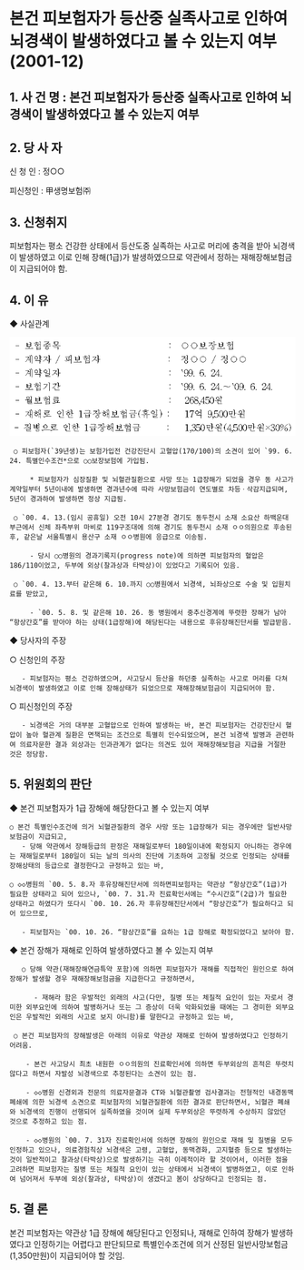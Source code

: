 # 본건 피보험자가 등산중 실족사고로 인하여 뇌경색이 발생하였다고 볼 수 있는지 여부(2001-12)

## 1. 사 건 명 : 본건 피보험자가 등산중 실족사고로 인하여 뇌경색이 발생하였다고 볼 수 있는지 여부

## 2. 당 사 자
   신 청 인 : 정○○

   피신청인 : 甲생명보험㈜

## 3. 신청취지
피보험자는 평소 건강한 상태에서 등산도중 실족하는 사고로 머리에 충격을 받아 뇌경색이 발생하였고 이로 인해 장해(1급)가 발생하였으므로 약관에서 정하는 재해장해보험금이 지급되어야 함.

## 4. 이  유

   ◆ 사실관계

![alt image](https://raw.githubusercontent.com/aijinet/bodoc-claim-contents/master/contents/images/59_1.PNG)
<!--    
    - 보험종목                        :
    - 계약자 / 피보험자               :
    - 계약일자                        :
    - 보험기간                        : 
    - 월보험료                        :
    - 재해로 인한 1급장해보험금(휴일) :
    - 질병으로 인한 1급장해보험금      :
 ○○보장보험
 정○○ / 정○○
 `99. 6. 24.
 `99. 6. 24.～`09. 6. 24.
  268,450원
  17억 9,500만원
  1,350만원(4,500만원×30%)-->


     ○ 피보험자(`39년생)는 보험가입전 건강진단시 고혈압(170/100)의 소견이 있어 `99. 6. 24. 특별인수조건*으로 ○○보장보험에 가입됨.

         * 피보험자가 심장질환 및 뇌혈관질환으로 사망 또는 1급장해가 되었을 경우 동 사고가 계약일부터 5년이내에 발생하면 경과년수에 따라 사망보험금이 연도별로 차등ㆍ삭감지급되며, 5년이 경과하여 발생하면 정상 지급됨.
       
     ○ `00. 4. 13.(임시 공휴일) 오전 10시 27분경 경기도 동두천시 소재 소요산 하백운대 부근에서 신체 좌측부위 마비로 119구조대에 의해 경기도 동두천시 소재 ㅇㅇ의원으로 후송된 후, 같은날 서울특별시 용산구 소재 ㅇㅇ병원에 응급으로 이송됨.

         - 당시 ○○병원의 경과기록지(progress note)에 의하면 피보험자의 혈압은 186/110이었고, 두부에 외상(찰과상과 타박상)이 있었다고 기록되어 있음.

     ○ `00. 4. 13.부터 같은해 6. 10.까지 ○○병원에서 뇌경색, 뇌좌상으로 수술 및 입원치료를 받았고, 

         - `00. 5. 8. 및 같은해 10. 26. 동 병원에서 중추신경계에 뚜렷한 장해가 남아 “항상간호”를 받아야 하는 상태(1급장해)에 해당된다는 내용으로 후유장해진단서를 발급받음.

 ◆ 당사자의 주장

   ○ 신청인의 주장

       - 피보험자는 평소 건강하였으며, 사고당시 등산을 하던중 실족하는 사고로 머리를 다쳐 뇌경색이 발생하였고 이로 인해 장해상태가 되었으므로 재해장해보험금이 지급되어야 함.
 
   ○ 피신청인의 주장

       - 뇌경색은 거의 대부분 고혈압으로 인하여 발생하는 바, 본건 피보험자는 건강진단시 혈압이 높아 혈관계 질환은 면책되는 조건으로 특별히 인수되었으며, 본건 뇌경색 발병과 관련하여 의료자문한 결과 외상과는 인과관계가 없다는 의견도 있어 재해장해보험금 지급을 거절한 것은 정당함.

## 5. 위원회의 판단

◆ 본건 피보험자가 1급 장해에 해당한다고 볼 수 있는지 여부

    ○ 본건 특별인수조건에 의거 뇌혈관질환의 경우 사망 또는 1급장해가 되는 경우에만 일반사망보험금이 지급되고, 
       - 당해 약관에서 장해등급의 판정은 재해일로부터 180일이내에 확정되지 아니하는 경우에는 재해일로부터 180일이 되는 날의 의사의 진단에 기초하여 고정될 것으로 인정되는 상태를 장해상태의 등급으로 결정한다고 규정하고 있는 바,

    ○ ◇◇병원의 `00. 5. 8.자 후유장해진단서에 의하면피보험자는 약관상 “항상간호”(1급)가 필요한 상태라고 되어 있으나, `00. 7. 31.자 진료확인서에는 “수시간호”(2급)가 필요한 상태라고 하였다가 또다시 `00. 10. 26.자 후유장해진단서에서 “항상간호”가 필요하다고 되어 있으므로, 

       - 피보험자는 `00. 10. 26. “항상간호”를 요하는 1급 장해로 확정되었다고 보아야 함.

◆ 본건 장해가 재해로 인하여 발생하였다고 볼 수 있는지 여부

       ○ 당해 약관(재해장해연금특약 포함)에 의하면 피보험자가 재해를 직접적인 원인으로 하여 장해가 발생할 경우 재해장해보험금을 지급한다고 규정하면서, 
 
          - 재해라 함은 우발적인 외래의 사고(다만, 질병 또는 체질적 요인이 있는 자로서 경미한 외부요인에 의하여 발병하거나 또는 그 증상이 더욱 악화되었을 때에는 그 경미한 외부요인은 우발적인 외래의 사고로 보지 아니함)를 말한다고 규정하고 있는 바,

     ○ 본건 피보험자의 장해발생은 아래의 이유로 약관상 재해로 인하여 발생하였다고 인정하기 어려움.

        - 본건 사고당시 최초 내원한 ㅇㅇ의원의 진료확인서에 의하면 두부외상의 흔적은 뚜렷치 않다고 하면서 자발성 뇌경색으로 추정된다는 소견이 있는 점. 

        - ◇◇병원 신경외과 전문의 의료자문결과 CT와 뇌혈관촬영 검사결과는 전형적인 내경동맥 폐쇄에 의한 뇌경색 소견으로 피보험자의 뇌혈관질환에 의한 결과로 판단하면서, 뇌혈관 폐쇄와 뇌경색의 진행이 선행되어 실족하였을 것이며 실제 두부외상은 뚜렷하게 수상하지 않았던 것으로 추정하고 있는 점.

        - ◇◇병원의 `00. 7. 31자 진료확인서에 의하면 장해의 원인으로 재해 및 질병을 모두 인정하고 있으나, 의료경험칙상 뇌경색은 고령, 고혈압, 동맥경화, 고지혈증 등으로 발생하는 것이 일반적이고 찰과상(타박상)으로 발생하기는 극히 이례적이라 할 것이어서, 이러한 점을 고려하면 피보험자는 질병 또는 체질적 요인이 있는 상태에서 뇌경색이 발병하였고, 이로 인하여 넘어져서 두부에 외상(찰과상, 타박상)이 생겼다고 봄이 상당하다고 인정되는 점.

## 5. 결  론

   본건 피보험자는 약관상 1급 장해에 해당된다고 인정되나, 재해로 인하여 장해가 발생하였다고 인정하기는 어렵다고 판단되므로 특별인수조건에 의거 산정된 일반사망보험금(1,350만원)이 지급되어야 할 것임.
